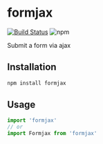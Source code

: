 # formjax

[![Build Status](https://travis-ci.org/firstandthird/formjax.svg?branch=master)](https://travis-ci.org/firstandthird/formjax)
![npm](https://img.shields.io/npm/v/formjax.svg)

Submit a form via ajax

## Installation

```sh
npm install formjax
```

## Usage

```js
import 'formjax'
// or
import Formjax from 'formjax'
```
